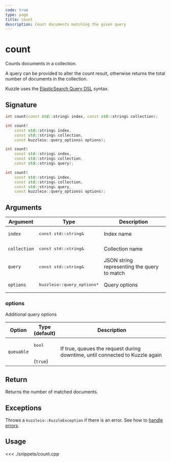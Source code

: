 ```yaml
---
code: true
type: page
title: count
description: Count documents matching the given query
---
```


# count

Counts documents in a collection.

A query can be provided to alter the count result, otherwise returns the total number of documents in the collection.

Kuzzle uses the [ElasticSearch Query DSL](https://www.elastic.co/guide/en/elasticsearch/reference/5.6/query-dsl.html) syntax.

## Signature

```cpp
int count(const std::string& index, const std::string& collection);

int count(
    const std::string& index,
    const std::string& collection,
    const kuzzleio::query_options& options);

int count(
    const std::string& index,
    const std::string& collection,
    const std::string& query);

int count(
    const std::string& index,
    const std::string& collection,
    const std::string& query,
    const kuzzleio::query_options& options);
```

## Arguments

| Argument     | Type                                 | Description                                 |
| ------------ | ------------------------------------ | ------------------------------------------- |
| `index`      | <pre>const std::string&</pre>        | Index name                                  |
| `collection` | <pre>const std::string&</pre>        | Collection name                             |
| `query`      | <pre>const std::string&</pre>        | JSON string representing the query to match |
| `options`    | <pre>kuzzleio::query_options\*</pre> | Query options                               |

### options

Additional query options

| Option     | Type<br/>(default)           | Description                                                                  |
| ---------- | ---------------------------- | ---------------------------------------------------------------------------- |
| `queuable` | <pre>bool</pre><br/>(`true`) | If true, queues the request during downtime, until connected to Kuzzle again |

## Return

Returns the number of matched documents.

## Exceptions

Throws a `kuzzleio::KuzzleException` if there is an error. See how to [handle errors](/sdk/cpp/1/essentials/error-handling).

## Usage

<<< ./snippets/count.cpp
